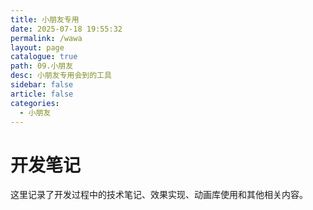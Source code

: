 ```yaml
---
title: 小朋友专用
date: 2025-07-18 19:55:32
permalink: /wawa
layout: page
catalogue: true
path: 09.小朋友
desc: 小朋友专用会到的工具
sidebar: false
article: false
categories:
  - 小朋友
---
```


# 开发笔记

这里记录了开发过程中的技术笔记、效果实现、动画库使用和其他相关内容。
